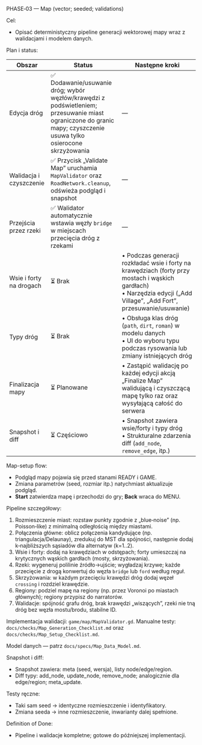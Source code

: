 PHASE‑03 — Map (vector; seeded; validations)

Cel:
- Opisać deterministyczny pipeline generacji wektorowej mapy wraz z walidacjami i modelem danych.

Plan i status:

| Obszar | Status | Następne kroki |
| --- | --- | --- |
| Edycja dróg | ✅ Dodawanie/usuwanie dróg; wybór węzłów/krawędzi z podświetleniem; przesuwanie miast ograniczone do granic mapy; czyszczenie usuwa tylko osierocone skrzyżowania | — |
| Walidacja i czyszczenie | ✅ Przycisk „Validate Map” uruchamia `MapValidator` oraz `RoadNetwork.cleanup`, odświeża podgląd i snapshot | — |
| Przejścia przez rzeki | ✅ Walidator automatycznie wstawia węzły `bridge` w miejscach przecięcia dróg z rzekami | — |
| Wsie i forty na drogach | ⏳ Brak | • Podczas generacji rozkładać wsie i forty na krawędziach (forty przy mostach i wąskich gardłach)<br>• Narzędzia edycji („Add Village”, „Add Fort”, przesuwanie/usuwanie) |
| Typy dróg | ⏳ Brak | • Obsługa klas dróg (`path`, `dirt`, `roman`) w modelu danych<br>• UI do wyboru typu podczas rysowania lub zmiany istniejących dróg |
| Finalizacja mapy | ⏳ Planowane | • Zastąpić walidację po każdej edycji akcją „Finalize Map” walidującą i czyszczącą mapę tylko raz oraz wysyłającą całość do serwera |
| Snapshot i diff | ⏳ Częściowo | • Snapshot zawiera wsie/forty i typy dróg<br>• Strukturalne zdarzenia diff (`add_node`, `remove_edge`, itp.) |

Map-setup flow:
- Podgląd mapy pojawia się przed stanami READY i GAME.
- Zmiana parametrów (seed, rozmiar itp.) natychmiast aktualizuje podgląd.
- **Start** zatwierdza mapę i przechodzi do gry; **Back** wraca do MENU.

Pipeline szczegółowy:
1) Rozmieszczenie miast: rozstaw punkty zgodnie z „blue‑noise” (np. Poisson‑like) z minimalną odległością między miastami.  
2) Połączenia główne: oblicz połączenia kandydujące (np. triangulacja/Delaunay), zredukuj do MST dla spójności, następnie dodaj k‑najbliższych sąsiadów dla alternatyw (k=1..2).  
3) Wsie i forty: dodaj na krawędziach w odstępach; forty umieszczaj na krytycznych wąskich gardłach (mosty, skrzyżowania).  
4) Rzeki: wygeneruj polilinie źródło→ujście; wygładzaj krzywe; każde przecięcie z drogą konwertuj do węzła `bridge` lub `ford` według reguł.  
5) Skrzyżowania: w każdym przecięciu krawędzi dróg dodaj węzeł `crossing` i rozdziel krawędzie.  
6) Regiony: podziel mapę na regiony (np. przez Voronoi po miastach głównych); regiony przypisz do narratorów.  
7) Walidacje: spójność grafu dróg, brak krawędzi „wiszących”, rzeki nie tną dróg bez węzła mostu/brodu, stabilne ID.

Implementacja walidacji: `game/map/MapValidator.gd`.
Manualne testy: `docs/checks/Map_Generation_Checklist.md` oraz `docs/checks/Map_Setup_Checklist.md`.

Model danych — patrz `docs/specs/Map_Data_Model.md`.

Snapshot i diff:
- Snapshot zawiera: meta (seed, wersja), listy node/edge/region.  
- Diff typy: add_node, update_node, remove_node; analogicznie dla edge/region; meta_update.

Testy ręczne:
- Taki sam seed → identyczne rozmieszczenie i identyfikatory.  
- Zmiana seeda → inne rozmieszczenie, inwarianty dalej spełnione.

Definition of Done:
- Pipeline i walidacje kompletne; gotowe do późniejszej implementacji.
